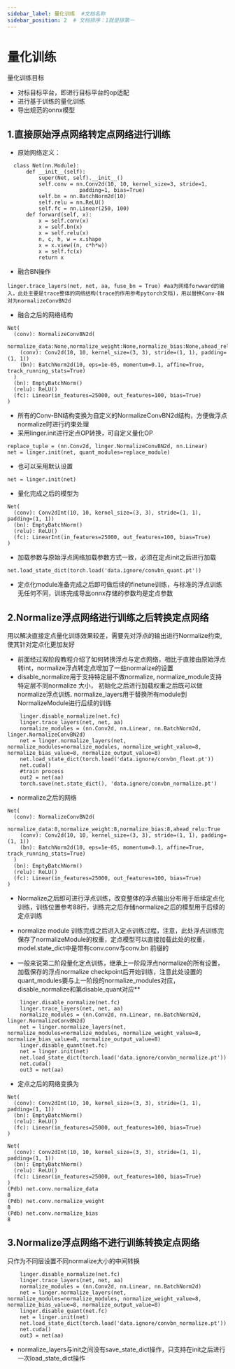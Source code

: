 ```yaml
---
sidebar_label: 量化训练  #文档名称
sidebar_position: 2  # 文档排序：1就是排第一
---
```


# 量化训练

量化训练目标
- 对标目标平台，即进行目标平台的op适配
- 进行基于训练的量化训练
- 导出规范的onnx模型

## 1.直接原始浮点网络转定点网络进行训练
- 原始网络定义：
```
  class Net(nn.Module):
      def __init__(self):
          super(Net, self).__init__()
          self.conv = nn.Conv2d(10, 10, kernel_size=3, stride=1,
                       padding=1, bias=True)
          self.bn = nn.BatchNorm2d(10)
          self.relu = nn.ReLU()
          self.fc = nn.Linear(250, 100)
      def forward(self, x):
          x = self.conv(x)
          x = self.bn(x)
          x = self.relu(x)
          n, c, h, w = x.shape
          x = x.view((n, c*h*w))  
          x = self.fc(x)
          return x
```
- 融合BN操作
```
linger.trace_layers(net, net, aa, fuse_bn = True) #aa为网络forwward的输入，此处主要是trace整体的网络结构(trace的作用参考pytorch文档)，用以替换Conv-BN对为normalizeConvBN2d
```
- 融合之后的网络结构
```
Net(
  (conv): NormalizeConvBN2d(
    normalize_data:None,normalize_weight:None,normalize_bias:None,ahead_relu:True
    (conv): Conv2d(10, 10, kernel_size=(3, 3), stride=(1, 1), padding=(1, 1))
    (bn): BatchNorm2d(10, eps=1e-05, momentum=0.1, affine=True, track_running_stats=True)
  )
  (bn): EmptyBatchNorm()
  (relu): ReLU()
  (fc): Linear(in_features=25000, out_features=100, bias=True)
)

```
- 所有的Conv-BN结构变换为自定义的NormalizeConvBN2d结构，方便做浮点normalize时进行约束处理
- 采用linger.init进行定点OP转换，可自定义量化OP
```
replace_tuple = (nn.Conv2d, linger.NormalizeConvBN2d, nn.Linear) 
net = linger.init(net, quant_modules=replace_module)
```
- 也可以采用默认设置
```
net = linger.init(net)
```
- 量化完成之后的模型为
```
Net(
  (conv): Conv2dInt(10, 10, kernel_size=(3, 3), stride=(1, 1), padding=(1, 1))
  (bn): EmptyBatchNorm()
  (relu): ReLU()
  (fc): LinearInt(in_features=25000, out_features=100, bias=True)
)
```
- 加载参数与原始浮点网络加载参数方式一致，必须在定点init之后进行加载
```
net.load_state_dict(torch.load('data.ignore/convbn_quant.pt'))
```

- 定点化module准备完成之后即可做后续的finetune训练，与标准的浮点训练无任何不同，训练完成导出onnx存储的参数均是定点参数


## 2.Normalize浮点网络进行训练之后转换定点网络
 用以解决直接定点量化训练效果较差，需要先对浮点的输出进行Normalize约束,使其针对定点化更加友好

- 前面经过双阶段教程介绍了如何转换浮点与定点网络，相比于直接由原始浮点转int，normalize浮点转定点增加了一些normalize的设置
- disable_normalize用于支持特定层不做normalize, normalize_module支持特定层不同normalize 大小， 初始化之后进行加载权重之后既可以做normalize浮点训练. normalize_layers用于替换所有module到NormalizeModule进行后续的训练
```
    linger.disable_normalize(net.fc)
    linger.trace_layers(net, net, aa)
    normalize_modules = (nn.Conv2d, nn.Linear, nn.BatchNorm2d, linger.NormalizeConvBN2d)
    net = linger.normalize_layers(net, normalize_modules=normalize_modules, normalize_weight_value=8, normalize_bias_value=8, normalize_output_value=8)
    net.load_state_dict(torch.load('data.ignore/convbn_float.pt'))
    net.cuda()
    #train process
    out2 = net(aa)
    torch.save(net.state_dict(), 'data.ignore/convbn_normalize.pt')
```
- normalize之后的网络
```
Net(
  (conv): NormalizeConvBN2d(
    normalize_data:8,normalize_weight:8,normalize_bias:8,ahead_relu:True
    (conv): Conv2d(10, 10, kernel_size=(3, 3), stride=(1, 1), padding=(1, 1))
    (bn): BatchNorm2d(10, eps=1e-05, momentum=0.1, affine=True, track_running_stats=True)
  )
  (bn): EmptyBatchNorm()
  (relu): ReLU()
  (fc): Linear(in_features=25000, out_features=100, bias=True)
)
```
- Normalize之后即可进行浮点训练，改变整体的浮点输出分布用于后续定点化训练，训练位置参考88行，训练完之后存储normalize之后的模型用于后续的定点训练

- normalize module 训练完成之后进入定点训练过程，注意，此处浮点训练完保存了normalizeModule的权重，定点模型可以直接加载此处的权重，model.state_dict中是带有conv.conv与conv.bn 前缀的

- 一般来说第二阶段量化定点训练，继承上一阶段浮点normalize的所有设置，加载保存的浮点normalize checkpoint后开始训练，注意此处设置的quant_modules要与上一阶段的normalize_modules对应，disable_normalize和第disable_quant对应**
```
    linger.disable_normalize(net.fc)
    linger.trace_layers(net, net, aa)
    normalize_modules = (nn.Conv2d, nn.Linear, nn.BatchNorm2d, linger.NormalizeConvBN2d)
    net = linger.normalize_layers(net, normalize_modules=normalize_modules, normalize_weight_value=8, normalize_bias_value=8, normalize_output_value=8)
    linger.disable_quant(net.fc)
    net = linger.init(net)
    net.load_state_dict(torch.load('data.ignore/convbn_normalize.pt'))
    net.cuda()
    out3 = net(aa)
```
- 定点之后的网络变换为
```
Net(
  (conv): Conv2dInt(10, 10, kernel_size=(3, 3), stride=(1, 1), padding=(1, 1))
  (bn): EmptyBatchNorm()
  (relu): ReLU()
  (fc): Linear(in_features=25000, out_features=100, bias=True)
)
```
```
Net(
  (conv): Conv2dInt(10, 10, kernel_size=(3, 3), stride=(1, 1), padding=(1, 1))
  (bn): EmptyBatchNorm()
  (relu): ReLU()
  (fc): Linear(in_features=25000, out_features=100, bias=True)
)
(Pdb) net.conv.normalize_data
8
(Pdb) net.conv.normalize_weight
8
(Pdb) net.conv.normalize_bias  
8
```

## 3.Normalize浮点网络不进行训练转换定点网络  
只作为不同层设置不同normalize大小的中间转换
```
    linger.disable_normalize(net.fc)
    linger.trace_layers(net, net, aa)
    normalize_modules = (nn.Conv2d, nn.Linear, nn.BatchNorm2d)
    net = linger.normalize_layers(net, normalize_modules=normalize_modules, normalize_weight_value=8, normalize_bias_value=8, normalize_output_value=8)
    linger.disable_quant(net.fc)
    net = linger.init(net)
    net.load_state_dict(torch.load('data.ignore/convbn_normalize.pt'))
    net.cuda()
    out3 = net(aa)
```
- normalize_layers与init之间没有save_state_dict操作，只支持在init之后进行一次load_state_dict操作